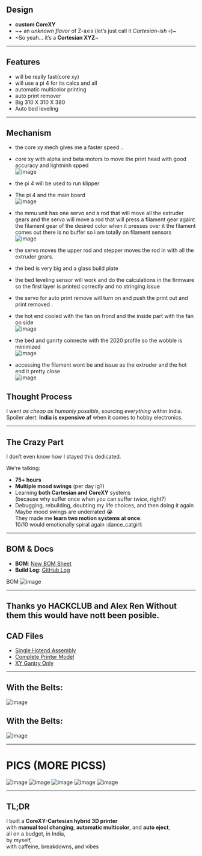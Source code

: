 ##  Design

- **custom CoreXY**
- ~+ an *unknown flavor* of Z-axis (let’s just call it *Cartesian-ish* 💀)~
- ~So yeah… it’s a **Cortesian XYZ**~

---

##  Features


- will be really fast(core xy)
- will use a pi 4 for its calcs and all
- automatic multicolor printing
- auto print remover
- Big 310 X 310 X 380
- Auto bed leveling
---
## Mechanism
- the core xy mech gives me a faster speed ..
- core xy with alpha and beta motors to move the print head with good accuracy and lightninh spped </br>
![image](https://github.com/user-attachments/assets/a7243b92-6a62-429e-857b-2abc0ea881ad)

- the pi 4 will be used to run klipper
- The pi 4 and the main board 
</br>![image](https://github.com/user-attachments/assets/63fb2703-6142-405c-addb-55b013b764ea)

- the mmu unit has one servo and a rod that will move all the extruder gears and the servo will move a rod that will press a filament gear againt the filament gear of the desired color when it presses over it the filament comes out there is no buffer so i am totally on filament sensors </br>
![image](https://github.com/user-attachments/assets/e194372e-0d3c-43a0-b6ca-9d0f9ecf97a1)
**</br>**
- the servo moves the upper rod and stepper moves the rod in with all the extruder gears.
- the bed is very big and a glass build plate 
- the bed leveling sensor will work and do the calculations in the firmware so the first layer is printed correctly and no stringing issue 
- the servo for auto print remove will turn on and push the print out and print removed .
- the hot end cooled with the fan on frond and the inside part with the fan on side </br>![image](https://github.com/user-attachments/assets/0bfb879b-00e8-42b1-a770-25ff2abe0873)
- the bed and ganrty connecte with the 2020 profile so the wobble is minimized </br>![image](https://github.com/user-attachments/assets/db1553ec-8795-4c5c-9c11-a6e7c9b342ce)
- accessing the filament wont be and issue as the extruder and the hot end it pretty close </br>![image](https://github.com/user-attachments/assets/fbbb5669-e08e-4016-a92b-0ec9aa149486)


##  Thought Process

I went *as cheap as humanly possible*, sourcing *everything* within India.  
Spoiler alert: **India is expensive af** when it comes to hobby electronics.  


---

##  The Crazy Part

I don’t even know how I stayed this dedicated.

We're talking:
- **75+ hours**
- **Multiple mood swings** (per day ig?)
- Learning **both Cartesian and CoreXY** systems  
(because why suffer once when you can suffer *twice*, right?)  
- Debugging, rebuilding, doubting my life choices, and then doing it again  
Maybe mood swings are underrated 😭  
They made me **learn two motion systems at once**.  
10/10 would emotionally spiral again :dance_catgirl:

---

##  BOM & Docs

- **BOM**: [New BOM Sheet](https://docs.google.com/spreadsheets/d/1VOcx1vCP93SXvwvrw4UESpFi0AxCleXlYnAZV9N3jMY/edit?usp=sharing)  
- **Build Log**: [GitHub Log](https://github.com/souptik-samanta/ChaosCompiler/blob/main/notes.md)  

BOM 
![image](https://github.com/user-attachments/assets/dc984c80-3bb9-4fc6-a29b-69e23738e542)

---
Thanks yo HACKCLUB and Alex Ren
Without them this would have nott been posible.
---
##  CAD Files

- [Single Hotend Assembly](https://a360.co/3FXtdJx)  
- [Complete Printer Model](https://a360.co/3G4sTc2)  
- [XY Gantry Only](https://a360.co/426t92P)

---

##  With the Belts:

![image](https://github.com/user-attachments/assets/c2e7f595-6bf5-4305-a476-45951381735e)

## With the Belts:

![image](https://github.com/user-attachments/assets/3677386c-c424-4aaf-881d-214cb3d7efc7)


---
# PICS (MORE PICSS)
![image](https://github.com/user-attachments/assets/6d9971ef-22b5-4dcb-ac71-665df1e11be7)
![image](https://github.com/user-attachments/assets/3bd4bddb-f431-4881-84cd-83be45c938c4)
![image](https://github.com/user-attachments/assets/8673f5e1-9688-495d-b3ad-59fc20479ba1)
![image](https://github.com/user-attachments/assets/e642f240-1160-4d96-9e84-dd841f1435c5)
![image](https://github.com/user-attachments/assets/8d863b76-50c6-4194-970c-554a28fc71a8)

---
## TL;DR

I built a **CoreXY-Cartesian hybrid 3D printer**  
with **manual tool changing**, **automatic multicolor**, and **auto eject**,  
all on a budget, in India,  
by myself,  
with caffeine, breakdowns, and vibes 

